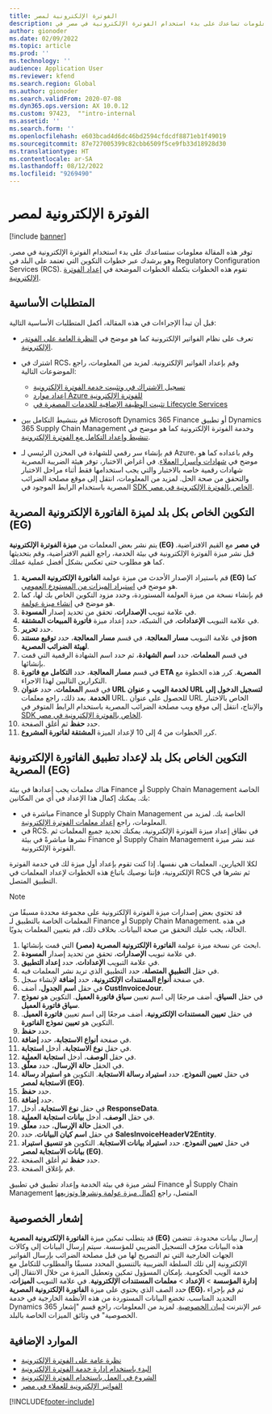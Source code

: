 ```yaml
---
title: الفوترة الإلكترونية لمصر
description: توفر هذه المقالة معلومات تساعدك على بدء استخدام الفوترة الإلكترونية في مصر في Microsoft Dynamics 365 Finance و Dynamics 365 Supply Chain Management.
author: gionoder
ms.date: 02/09/2022
ms.topic: article
ms.prod: ''
ms.technology: ''
audience: Application User
ms.reviewer: kfend
ms.search.region: Global
ms.author: gionoder
ms.search.validFrom: 2020-07-08
ms.dyn365.ops.version: AX 10.0.12
ms.custom: 97423,  ""intro-internal
ms.assetid: ''
ms.search.form: ''
ms.openlocfilehash: e603bcad4d6dc46bd2594cfdcdf8871eb1f49019
ms.sourcegitcommit: 87e727005399c82cbb6509f5ce9fb33d18928d30
ms.translationtype: HT
ms.contentlocale: ar-SA
ms.lasthandoff: 08/12/2022
ms.locfileid: "9269490"
---
```

# <a name="electronic-invoicing-for-egypt"></a>الفوترة الإلكترونية لمصر

[!include [banner](../includes/banner.md)]

توفر هذه المقالة معلومات ستساعدك على بدء استخدام الفوترة الإلكترونية في مصر. وهو يرشدك عبر خطوات التكوين التي تعتمد على البلد في Regulatory Configuration Services ‏(RCS). تقوم هذه الخطوات بتكملة الخطوات الموضحة في [إعداد الفوترة الإلكترونية](e-invoicing-set-up-overview.md).

## <a name="prerequisites"></a>المتطلبات الأساسية

قبل أن تبدأ الإجراءات في هذه المقالة، أكمل المتطلبات الأساسية التالية:

- تعرف على نظام الفواتير الإلكترونية كما هو موضح في [النظرة العامة على الفوتةر الإلكترونية](e-invoicing-service-overview.md).
- اشترك في RCS، وقم بإعداد الفواتير الإلكترونية. لمزيد من المعلومات، راجع الموضوعات التالية:

    - [تسجيل الاشتراك في وتثبيت خدمة الفوترة الإلكترونية](e-invoicing-sign-up-install.md)
    - [إعداد موارد Azure للفوترة الإلكترونية](e-invoicing-set-up-azure-resources.md)
    - [تثبيت الوظيفة الإضافية للخدمات المصغرة في Lifecycle Services](e-invoicing-install-add-in-microservices-lcs.md)
    
- قم بتنشيط التكامل بين Microsoft Dynamics 365 Finance أو تطبيق Dynamics 365 Supply Chain Management وخدمة الفوترة الإلكترونية كما هو موضح في [تنشيط وإعداد التكامل مع الفوترة الإلكترونية](e-invoicing-activate-setup-integration.md).
- قم بإنشاء سر رقمي للشهادة في المخزن الرئيسي لـ Azure، وقم باعداده كما هو موضح في [شهادات وأسرار العملاء](e-invoicing-customer-certificates-secrets.md). في أغراض الاختبار، توفر هيئة الضريبة المصرية شهادات رقمية خاصه بالاختبار والتي يجب استخدامها فقط أثناء مراحل الاختبار والتحقق من صحة الحل. لمزيد من المعلومات، انتقل إلى موقع مصلحة الضرائب المصرية باستخدام الرابط الموجود في [SDK الخاص بالفوترة الإلكترونية في مصر](https://sdk.invoicing.eta.gov.eg/faq/).

## <a name="country-specific-configuration-for-the-egyptian-electronic-invoice-eg-feature"></a>التكوين الخاص بكل بلد لميزة الفاتورة الإلكترونية المصرية (EG)

يتم نشر بعض المعلمات من **ميزة الفوترة الإلكترونية (EG) في مصر‬** مع القيم الافتراضية. قبل نشر ميزة الفوترة الإلكترونية في بيئة الخدمة، راجع القيم الافتراضية، وقم بتحديثها كما هو مطلوب حتى تعكس بشكل أفضل عملية عملك.

1. قم باستيراد الإصدار الأحدث من ميزة عولمة **الفاتورة الإلكترونية المصرية (EG)** كما هو موضح في [استيراد الميزات من المستودع العمومي](e-invoicing-import-feature-global-repository.md).
2. قم بإنشاء نسخة من ميزة العولمة المستوردة، وحدد مزود التكوين الخاص بك لها، كما هو موضح في [إنشاء ميزة عولمة](e-invoicing-create-new-globalization-feature.md).
3. في علامة تبويب **الإصدارات**، تحقق من تحديد إصدار **المسودة**.
4. في علامة التبويب **الإعدادات**، في الشبكة، حدد إعداد ميزة **فاتورة المبيعات المشتقة**.
5. حدد **تحرير**.
6. في علامة التبويب **مسار المعالجة**، في قسم **مسار المعالجة**، حدد **توقيع مستند json لهيئة الضرائب المصرية**.
7. في قسم **المعلمات**، حدد **اسم الشهادة**، ثم حدد اسم الشهادة الرقمية التي قمت بإنشائها.
8. في قسم **مسار المعالجة**، حدد **التكامل مع فاتورة ETA المصرية**. كرر هذه الخطوة مع التكرارين التاليين لهذا الاجراء.
9. في قسم **المعلمات**، حدد **عنوان URL لخدمة الويب** و **عنوان URL لتسجيل الدخول إلى الخدمة**. بعد ذلك، راجع معلمات URL. للحصول على عنوان URL الخاص بالاختبار والإنتاج، انتقل إلى موقع ويب مصلحة الضرائب المصرية باستخدام الرابط المتوفر في [SDK الخاص بالفوترة الإلكترونية في مصر‬](https://sdk.invoicing.eta.gov.eg/faq/).
10. حدد **حفظ** ثم أغلق الصفحة.
11. كرر الخطوات من 4 إلى 10 لإعداد الميزة **المشتقة لفاتورة المشروع**.

## <a name="country-specific-configuration-for-the-egyptian-electronic-invoice-eg-application-setup"></a>التكوين الخاص بكل بلد لإعداد تطبيق الفاتورة الإلكترونية المصرية (EG)

هناك معلمات يجب إعدادها في بيئة Finance أو Supply Chain Management الخاصة بك. يمكنك إكمال هذا الإعداد في أي من المكانين:

- مباشرة في Finance أو Supply Chain Management الخاصة بك. لمزيد من المعلومات، راجع [إعداد معلمات الفوترة الإلكترونية](e-invoicing-set-up-parameters.md).
- في RCS. في نطاق إعداد ميزة الفوترة الإلكترونية، يمكنك تحديد جميع المعلمات ثم نشرها مباشرةً في بيئة Finance أو Supply Chain Management عند نشر ميزة الفوترة الإلكترونية.

لكلا الخيارين، المعلمات هي نفسها. إذا كنت تقوم بإعداد أول ميزة لك في خدمة الفوترة الإلكترونية، فإننا نوصيك باتباع هذه الخطوات لإعداد المعلمات في RCS ثم نشرها في التطبيق المتصل.

> [!NOTE]
> قد تحتوي بعض إصدارات ميزة الفوترة الإلكترونية على مجموعة محددة مسبقًا من المعلمات الخاصة بالتطبيق لـ Finance أو Supply Chain Management. في هذه الحالة، يجب عليك التحقق من صحة البيانات. بخلاف ذلك، قم بتعيين المعلمات يدويًا.

1. ابحث عن نسخة ميزة عولمة **الفاتورة الإلكترونية المصرية (مصر)** التي قمت بإنشائها.
2. في علامة تبويب **الإصدارات**، تحقق من تحديد إصدار **المسودة**.
3. في علامة التبويب **الإعدادات**، حدد **إعداد التطبيق**.
4. في حقل **التطبيق المتصلة**، حدد التطبيق الذي تريد نشر المعلمات فيه.
5. في صفحة **أنواع المستندات الإلكترونية**، حدد **إضافة** لإنشاء سجل.
6. في حقل **اسم الجدول**، أضف **CustInvoiceJour**.
7. في حقل **السياق**، أضف مرجعًا إلى اسم تعيين **سياق فاتورة العميل**. التكوين هو **نموذج سياق فاتورة العميل**.
8. في حقل **تعيين المستندات الإلكترونية**، أضف مرجعًا إلى اسم تعيين **فاتورة العميل**. التكوين هو **تعيين نموذج الفاتورة**.
9. حدد **حفظ**.
10. في صفحة **أنواع الاستجابة**، حدد **إضافة**.
11. في حقل **نوع الاستجابة**، أدخل **استجابة**.
12. في حقل **الوصف**، أدخل **استجابة العملية**.
13. في الحقل **حالة الإرسال**، حدد **معلّق**.
14. في حقل **تعيين النموذج‬**، حدد **استيراد رسالة الاستجابة**. التكوين هو **استيراد رسالة الاستجابة لمصر (EG)**.
15. حدد **حفظ**.
16. حدد **إضافة**.
17. في حقل **نوع الاستجابة**، أدخل **ResponseData**.
18. في حقل **الوصف**، أدخل **بيانات استجابة العملية**.
19. في الحقل **حالة الإرسال**، حدد **معلّق**.
20. في حقل **اسم كيان البيانات**، حدد **SalesInvoiceHeaderV2Entity**.
21. في حقل **تعيين النموذج‬**، حدد **استيراد بيانات الاستجابة**. التكوين هو **تنسيق استيراد بيانات الاستجابة لمصر (EG)**.
22. حدد **حفظ** ثم أغلق الصفحة.
23. قم بإغلاق الصفحة.

لنشر ميزة في بيئة الخدمة وإعداد تطبيق في تطبيق Finance أو Supply Chain Management المتصل، راجع [إكمال ميزة عولمة ونشرها وتوزيعها](e-invoicing-complete-publish-deploy-globalization-feature.md)

## <a name="privacy-notice"></a>إشعار الخصوصية

قد يتطلب تمكين ميزة **الفاتورة الإلكترونية المصرية (EG)** إرسال بيانات محدودة. تتضمن هذه البيانات معرّف التسجيل الضريبي للمؤسسة. سيتم إرسال البيانات إلى وكالات الجهات الخارجية التي تم التصريح لها من قبل مصلحة الضرائب بإرسال الفواتير الإلكترونية إلى تلك السلطة الضريبية بالتنسيق المحدد مسبقًا والمطلوب للتكامل مع خدمة الويب الحكومية. بإمكان المسؤول تمكين وتعطيل الميزة من خلال الانتقال إلى **إدارة المؤسسة** \> **الإعداد** \> **معلمات المستندات الإلكترونية**. في علامة التبويب **الميزات**، حدد الصف الذي يحتوي على ميزة **الفاتورة الإلكترونية المصرية (EG)**، ثم قم بإجراء التحديد المناسب. تخضع البيانات المستوردة من هذه الأنظمة الخارجية في خدمة Dynamics 365 عبر الإنترنت [لبيان الخصوصية](https://go.microsoft.com/fwlink/?LinkId=512132). لمزيد من المعلومات، راجع قسم "إشعار الخصوصية" في وثائق الميزات الخاصة بالبلد.

## <a name="additional-resources"></a>الموارد الإضافية

- [نظرة عامة على الفوترة الإلكترونية](e-invoicing-service-overview.md)
- [البدء باستخدام إدارة خدمة الفوترة الإلكترونية](e-invoicing-get-started-service-administration.md)
- [الشروع في العمل باستخدام الفوترة الإلكترونية](e-invoicing-get-started.md)
- [الفواتير الإلكترونية للعملاء في مصر](emea-egy-e-invoices.md)

[!INCLUDE[footer-include](../../includes/footer-banner.md)]
